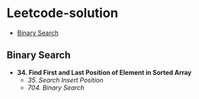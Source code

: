 # Leetcode-solution
* [Binary Search](#BinarySearch)

## <a name="BinarySearch"> Binary Search </a>

* **34. Find First and Last Position of Element in Sorted Array**
    * *35. Search Insert Position*
    * *704. Binary Search*
    


